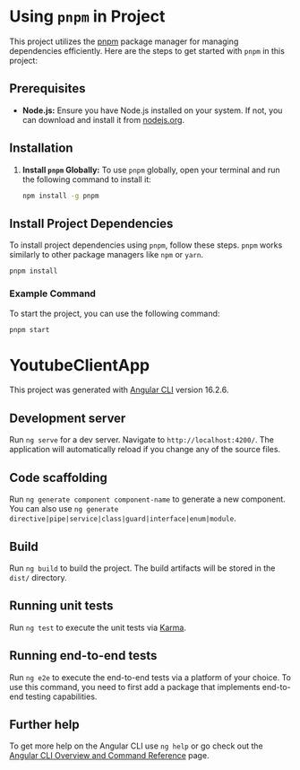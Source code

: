 # Using `pnpm` in Project

This project utilizes the [pnpm](https://pnpm.io/) package manager for managing dependencies efficiently. Here are the steps to get started with `pnpm` in this project:

## Prerequisites

- **Node.js:** Ensure you have Node.js installed on your system. If not, you can download and install it from [nodejs.org](https://nodejs.org/).

## Installation

1. **Install `pnpm` Globally:** To use `pnpm` globally, open your terminal and run the following command to install it:

   ```bash
   npm install -g pnpm

## Install Project Dependencies

To install project dependencies using `pnpm`, follow these steps. `pnpm` works similarly to other package managers like `npm` or `yarn`.


    pnpm install

### Example Command

To start the project, you can use the following command:

    pnpm start


# YoutubeClientApp

This project was generated with [Angular CLI](https://github.com/angular/angular-cli) version 16.2.6.
## Development server

Run `ng serve` for a dev server. Navigate to `http://localhost:4200/`. The application will automatically reload if you change any of the source files.

## Code scaffolding

Run `ng generate component component-name` to generate a new component. You can also use `ng generate directive|pipe|service|class|guard|interface|enum|module`.

## Build

Run `ng build` to build the project. The build artifacts will be stored in the `dist/` directory.

## Running unit tests

Run `ng test` to execute the unit tests via [Karma](https://karma-runner.github.io).

## Running end-to-end tests

Run `ng e2e` to execute the end-to-end tests via a platform of your choice. To use this command, you need to first add a package that implements end-to-end testing capabilities.

## Further help

To get more help on the Angular CLI use `ng help` or go check out the [Angular CLI Overview and Command Reference](https://angular.io/cli) page.
